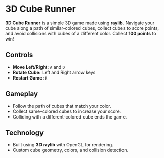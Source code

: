 # 3D Cube Runner

**3D Cube Runner** is a simple 3D game made using **raylib**. Navigate your cube along a path of similar-colored cubes, collect cubes to score points, and avoid collisions with cubes of a different color. Collect **100 points** to win!

## Controls
- **Move Left/Right:** `A` and `D`  
- **Rotate Cube:** Left and Right arrow keys  
- **Restart Game:** `R`  

## Gameplay
- Follow the path of cubes that match your color.  
- Collect same-colored cubes to increase your score.  
- Colliding with a different-colored cube ends the game.  

## Technology
- Built using **3D raylib** with OpenGL for rendering.  
- Custom cube geometry, colors, and collision detection.
